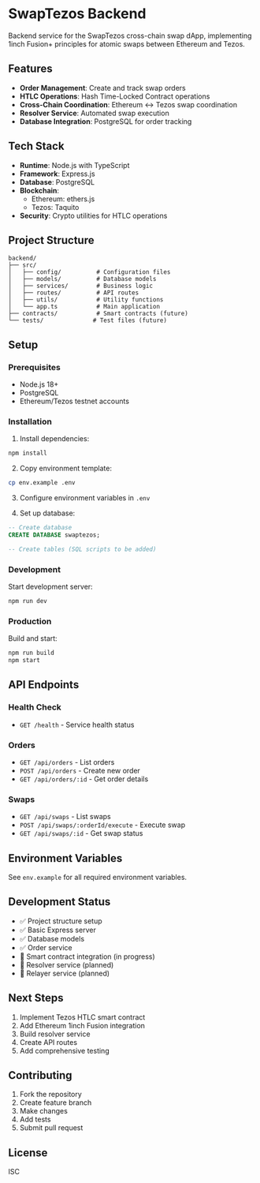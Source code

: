 # SwapTezos Backend

Backend service for the SwapTezos cross-chain swap dApp, implementing 1inch Fusion+ principles for atomic swaps between Ethereum and Tezos.

## Features

- **Order Management**: Create and track swap orders
- **HTLC Operations**: Hash Time-Locked Contract operations
- **Cross-Chain Coordination**: Ethereum ↔ Tezos swap coordination
- **Resolver Service**: Automated swap execution
- **Database Integration**: PostgreSQL for order tracking

## Tech Stack

- **Runtime**: Node.js with TypeScript
- **Framework**: Express.js
- **Database**: PostgreSQL
- **Blockchain**: 
  - Ethereum: ethers.js
  - Tezos: Taquito
- **Security**: Crypto utilities for HTLC operations

## Project Structure

```
backend/
├── src/
│   ├── config/          # Configuration files
│   ├── models/          # Database models
│   ├── services/        # Business logic
│   ├── routes/          # API routes
│   ├── utils/           # Utility functions
│   └── app.ts           # Main application
├── contracts/           # Smart contracts (future)
└── tests/              # Test files (future)
```

## Setup

### Prerequisites

- Node.js 18+
- PostgreSQL
- Ethereum/Tezos testnet accounts

### Installation

1. Install dependencies:
```bash
npm install
```

2. Copy environment template:
```bash
cp env.example .env
```

3. Configure environment variables in `.env`

4. Set up database:
```sql
-- Create database
CREATE DATABASE swaptezos;

-- Create tables (SQL scripts to be added)
```

### Development

Start development server:
```bash
npm run dev
```

### Production

Build and start:
```bash
npm run build
npm start
```

## API Endpoints

### Health Check
- `GET /health` - Service health status

### Orders
- `GET /api/orders` - List orders
- `POST /api/orders` - Create new order
- `GET /api/orders/:id` - Get order details

### Swaps
- `GET /api/swaps` - List swaps
- `POST /api/swaps/:orderId/execute` - Execute swap
- `GET /api/swaps/:id` - Get swap status

## Environment Variables

See `env.example` for all required environment variables.

## Development Status

- ✅ Project structure setup
- ✅ Basic Express server
- ✅ Database models
- ✅ Order service
- 🔄 Smart contract integration (in progress)
- 🔄 Resolver service (planned)
- 🔄 Relayer service (planned)

## Next Steps

1. Implement Tezos HTLC smart contract
2. Add Ethereum 1inch Fusion integration
3. Build resolver service
4. Create API routes
5. Add comprehensive testing

## Contributing

1. Fork the repository
2. Create feature branch
3. Make changes
4. Add tests
5. Submit pull request

## License

ISC 